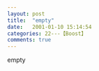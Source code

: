 ```yaml
---
layout: post
title:  "empty"
date:   2001-01-10 15:14:54
categories: 22---【Boost】
comments: true
---
```

empty
